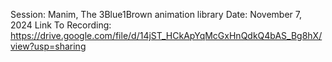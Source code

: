 Session: Manim, The 3Blue1Brown animation library
Date: November 7, 2024
Link To Recording: https://drive.google.com/file/d/14jST_HCkApYqMcGxHnQdkQ4bAS_Bg8hX/view?usp=sharing


